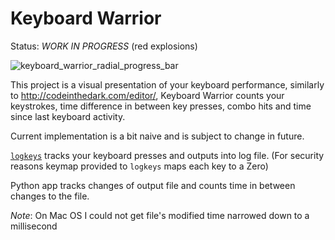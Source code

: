 # Keyboard Warrior

Status: *WORK IN PROGRESS* (red explosions)

![keyboard_warrior_radial_progress_bar](http://i.imgur.com/vD7Ifcy.gif)

This project is a visual presentation of your keyboard performance, similarly to http://codeinthedark.com/editor/, Keyboard Warrior counts your keystrokes, time difference in between key presses, combo hits and time since last keyboard activity.

Current implementation is a bit naive and is subject to change in future.

[`logkeys`](https://github.com/kernc/logkeys) tracks your keyboard presses and outputs into log file. (For security reasons keymap provided to `logkeys` maps each key to a Zero)

Python app tracks changes of output file and counts time in between changes to the file.

*Note*: On Mac OS I could not get file's modified time narrowed down to a millisecond
